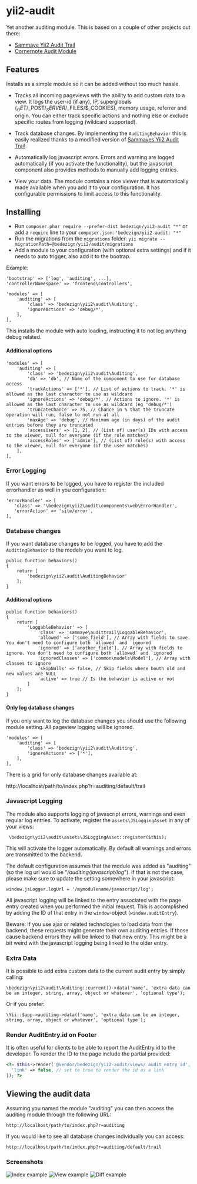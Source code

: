 # yii2-audit


Yet another auditing module.
This is based on a couple of other projects out there:

 * [Sammaye Yii2 Audit Trail](https://github.com/Sammaye/yii2-audittrail)
 * [Cornernote Audit Module](https://github.com/cornernote/yii-audit-module)

## Features
Installs as a simple module so it can be added without too much hassle.

* Tracks all incoming pageviews with the ability to add custom data to a view.
  It logs the user-id (if any), IP, superglobals ($_GET/$_POST/$_SERVER/$_FILES/$_COOKIES), memory usage, referrer and origin. You can either track specific actions and nothing else or exclude specific routes from logging (wildcard supported).

* Track database changes. By implementing the `AuditingBehavior` this is easily realized thanks to a modified version of [Sammayes Yii2 Audit Trail](https://github.com/Sammaye/yii2-audittrail).

* Automatically log javascript errors. Errors and warning are logged automatically (if you activate the functionality), but the javascript component also provides methods to manually add logging entries.

* View your data. The module contains a nice viewer that is automatically made available when you add it to your configuration. It has configurable permissions to limit access to this functionality.

## Installing

* Run `composer.phar require --prefer-dist bedezign/yii2-audit "*"` or add a `require` line to your `composer.json`: `'bedezign/yii2-audit: "*"`
* Run the migrations from the `migrations` folder. `yii migrate --migrationPath=@bedezign/yii2/audit/migrations`
* Add a module to your configuration (with optional extra settings) and if it needs to auto trigger, also add it to the bootrap.

Example:

    'bootstrap' => ['log', 'auditing', ...],
    'controllerNamespace' => 'frontend\controllers',

    'modules' => [
        'auditing' => [
            'class' => 'bedezign\yii2\audit\Auditing',
            'ignoreActions' => 'debug/*',
        ],
    ],

This installs the module with auto loading, instructing it to not log anything debug related.

#### Additional options

    'modules' => [
        'auditing' => [
            'class' => 'bedezign\yii2\audit\Auditing',
            'db' => 'db', // Name of the component to use for database access
            'trackActions' => ['*'], // List of actions to track. '*' is allowed as the last character to use as wildcard
            'ignoreActions' => 'debug/*', // Actions to ignore. '*' is allowed as the last character to use as wildcard (eg 'debug/*')
            'truncateChance' => 75, // Chance in % that the truncate operation will run, false to not run at all
            'maxAge' => 'debug', // Maximum age (in days) of the audit entries before they are truncated
            'accessUsers' => [1, 2], // (List of) user(s) IDs with access to the viewer, null for everyone (if the role matches)
            'accessRoles' => ['admin'], // (List of) role(s) with access to the viewer, null for everyone (if the user matches)
        ],
    ],

### Error Logging

If you want errors to be logged, you have to register the included errorhandler as well in you configuration:

    'errorHandler' => [
       'class' => '\bedezign\yii2\audit\components\web\ErrorHandler',
       'errorAction' => 'site/error',
    ],

### Database changes

If you want database changes to be logged, you have to add the `AuditingBehavior` to the models you want to log.

    public function behaviors()
    {
        return [
            'bedezign\yii2\audit\AuditingBehavior'
        ];
    }

#### Additional options

    public function behaviors()
    {
        return [
            'LoggableBehavior' => [
                'class' => 'sammaye\audittrail\LoggableBehavior',
                'allowed' => ['some_field'], // Array with fields to save. You don't need to configure both `allowed` and `ignored`
                'ignored' => ['another_field'], // Array with fields to ignore. You don't need to configure both `allowed` and `ignored`
                'ignoredClasses' => ['common\models\Model'], // Array with classes to ignore
                'skipNulls' => false, // Skip fields where bouth old and new values are NULL
                'active' => true // Is the behavior is active or not
            ]
        ];
    }

#### Only log database changes

If you only want to log the database changes you should use the following module setting. All pageview logging will be ignored.

    'modules' => [
        'auditing' => [
            'class' => 'bedezign\yii2\audit\Auditing',
            'ignoreActions' => ['*'],
        ],
    ],

There is a grid for only database changes available at:

http://localhost/path/to/index.php?r=auditing/default/trail

### Javascript Logging

The module also supports logging of javascript errors, warnings and even regular log entries.
To activate, register the `assets\JSLoggingAsset` in any of your views:

     \bedezign\yii2\audit\assets\JSLoggingAsset::register($this);

This will activate the logger automatically. By default all warnings and errors are transmitted to the backend.

The default configuration assumes that the module was added as "auditing" (so the log url would be "*/auditing/javascript/log*"). If that is not the case, please make sure to update the setting somewhere in your javascript:

    window.jsLogger.logUrl = '/mymodulename/javascript/log';

All javascript logging will be linked to the entry associated with the page entry created when you performed the initial request. This is accomplished by adding the ID of that entry in the `window`-object (`window.auditEntry`).

Beware: If you use ajax or related technologies to load data from the backend, these requests might generate their own auditing entries. If those cause backend errors they will be linked to that new entry. This might be a bit weird with the javascript logging being linked to the older entry.

### Extra Data

It is possible to add extra custom data to the current audit entry by simply calling:

    \bedezign\yii2\audit\Auditing::current()->data('name', 'extra data can be an integer, string, array, object or whatever', 'optional type');

Or if you prefer:

    \Yii::$app->auditing->data(('name', 'extra data can be an integer, string, array, object or whatever', 'optional type');

### Render AuditEntry.id on Footer

It is often useful for clients to be able to report the AuditEntry.id to the developer.  To render the ID to the page include the partial provided:

```php
<?= $this->render('@vendor/bedezign/yii2-audit/views/_audit_entry_id', [
  'link' => false, // set to true to render the id as a link
]); ?>
```

## Viewing the audit data

Assuming you named the module "auditing" you can then access the auditing module through the following URL:

    http://localhost/path/to/index.php?r=auditing

If you would like to see all database changes individually you can access:

    http://localhost/path/to/index.php?r=auditing/default/trail


### Screenshots

![Index example](docs/screenshots/audit-index.png?raw=true)
![View example](docs/screenshots/audit-view.png?raw=true)
![Diff example](docs/screenshots/audit-diff.png?raw=true)
